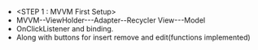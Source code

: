 <!-- * Basic Template File for creating item onClick Changes--Add--Delete. Using MVVM -->
*  <STEP 1 : MVVM First Setup>
* MVVM--ViewHolder---Adapter--Recycler View---Model 
* OnClickListener and binding. 
* Along with buttons for insert remove and edit(functions implemented)
